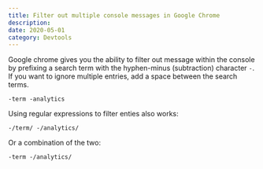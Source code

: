 ```yaml
---
title: Filter out multiple console messages in Google Chrome
description:
date: 2020-05-01
category: Devtools
---
```


Google chrome gives you the ability to filter out message within the console by prefixing a search term with the hyphen-minus (subtraction) character `-`. If you want to ignore multiple entries, add a space between the search terms.

```text
-term -analytics
```

Using regular expressions to filter enties also works:

```text
-/term/ -/analytics/
```

Or a combination of the two:

```text
-term -/analytics/
```
